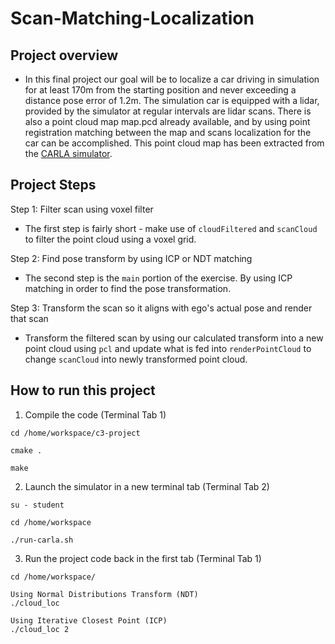 # Scan-Matching-Localization  
## Project overview  
- In this final project our goal will be to localize a car driving in simulation for at least 170m from the starting position and never exceeding a distance pose error of 1.2m. The simulation car is equipped with a lidar, provided by the simulator at regular intervals are lidar scans. There is also a point cloud map map.pcd already available, and by using point registration matching between the map and scans localization for the car can be accomplished. This point cloud map has been extracted from the [CARLA simulator](https://carla.org/).  

## Project Steps

Step 1: Filter scan using voxel filter  
- The first step is fairly short - make use of `cloudFiltered` and `scanCloud` to filter the point cloud using a voxel grid.    

Step 2: Find pose transform by using ICP or NDT matching  
- The second step is the `main` portion of the exercise. By using ICP matching in order to find the pose transformation.  

Step 3: Transform the scan so it aligns with ego's actual pose and render that scan  
- Transform the filtered scan by using our calculated transform into a new point cloud using `pcl` and update what is fed into `renderPointCloud` to change `scanCloud` into newly transformed point cloud.  

## How to run this project
1. Compile the code (Terminal Tab 1)  
```
cd /home/workspace/c3-project

cmake .

make
```
2. Launch the simulator in a new terminal tab (Terminal Tab 2)
```
su - student

cd /home/workspace

./run-carla.sh
```
3. Run the project code back in the first tab (Terminal Tab 1)  
```
cd /home/workspace/

Using Normal Distributions Transform (NDT)
./cloud_loc 

Using Iterative Closest Point (ICP)
./cloud_loc 2
```

